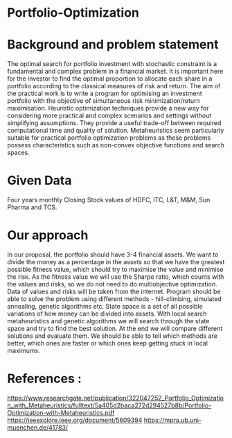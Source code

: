 # Portfolio-Optimization

# Background and problem statement
The optimal search for portfolio investment with stochastic constraint is a fundamental and complex problem in a financial market.
It is important here for the investor to find the optimal proportion to allocate each share in a portfolio according to the classical measures of risk and return. 
The aim of the practical work is to write a program for optimising an investment portfolio with the objective of simultaneous risk minimization/return maximisation. 
Heuristic optimization techniques provide a new way for considering more practical and complex scenarios and settings without simplifying assumptions. 
They provide a useful trade-off between required computational time and quality of solution. 
Metaheuristics seem particularly suitable for practical portfolio optimization problems as these problems possess characteristics such as non-convex objective functions and search spaces.

# Given Data
Four years monthly Closing Stock values of HDFC, ITC, L&T, M&M, Sun Pharma and TCS.

# Our approach 
In our proposal, the portfolio should have 3-4 financial assets. 
We want to divide the money as a percentage in the assets so that we have the greatest possible fitness value, which should try to maximise the value and minimise the risk. 
As the fitness value we will use the Sharpe ratio, which counts with the values and risks, so we do not need to do multiobjective optimization.
Data of values and risks will be taken from the internet.
Program should be able to solve the problem using different methods - hill-climbing, simulated annealing, genetic algorithms etc. 
State space is a set of all possible variations of how money can be divided into assets. 
With local search metaheuristics and genetic algorithms we will search through the state space and try to find the best solution. 
At the end we will compare different solutions and evaluate them. We should be able to tell which methods are better, which ones are faster or which ones keep getting stuck in local maximums.

# References :
https://www.researchgate.net/publication/322047252_Portfolio_Optimization_with_Metaheuristics/fulltext/5a405d2baca272d294527b8b/Portfolio-Optimization-with-Metaheuristics.pdf
https://ieeexplore.ieee.org/document/5609394
https://mpra.ub.uni-muenchen.de/41783/
